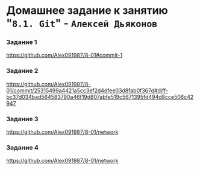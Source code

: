 # Домашнее задание к занятию "`8.1. Git`" - `Алексей Дьяконов`

### Задание 1

https://github.com/Alex091987/8-01#commit-1

### Задание 2

https://github.com/Alex091987/8-01/commit/25315499a4421a5cc3ef2d4dfee03d8fab0f367d#diff-bc37d034bad564583790a46f19d807abfe519c5671395fd494d8cce506c42947


### Задание 3

https://github.com/Alex091987/8-01/network

### Задание 4

https://github.com/Alex091987/8-01/network